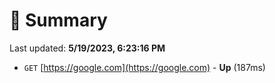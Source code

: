 # 📖 Summary
Last updated: **5/19/2023, 6:23:16 PM**

- `GET` [https://google.com](https://google.com) - **Up** (187ms)
